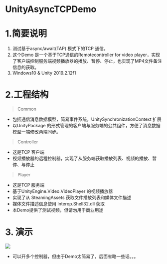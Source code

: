 # UnityAsyncTCPDemo

# 1.简要说明
1. 测试基于async/await(TAP) 模式下的TCP 通信。
2. 这个Demo 是一个基于TCP通信的Remotecontroller for video player，实现了客户端控制服务端视频播放器的播放、暂停、停止，也实现了MP4文件备注信息的获取。
3. Windows10 & Unity 2019.2.12f1 

# 2.工程结构
> Common 
- 包括通信消息数据模型，简易事件系统，UnitySynchronizationContext 扩展
- 以UnityPackage 的形式管理的客户端与服务端的公共组件，方便了消息数据模型一端修改两端同步。

> Controller
- 这是TCP 客户端
- 视频播放器的远程控制器，实现了从服务端获取播放列表、视频的播放、暂停、与停止

> Player 
- 这是TCP 服务端
- 基于UnityEngine.Video.VideoPlayer 的视频播放器
- 实现了从 SteamingAssets 获取文件播放列表和媒体文件描述
- 媒体文件描述信息使用 Interop.Shell32.dll 获取
- 本Demo提供了测试视频，但请勿用于商业用途

# 3. 演示
![](Doc/Demo.gif)
- 可以开多个控制器，但由于Demo太简易了，后面省略一些话。。。

